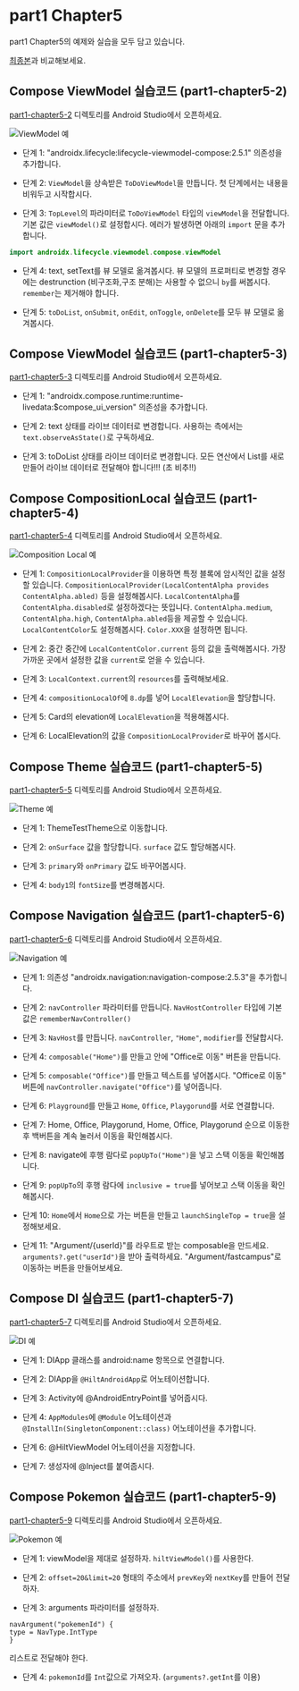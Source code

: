 # part1 Chapter5

part1 Chapter5의 예제와 실습을 모두 담고 있습니다.

[최종본](../../tree/final)과 비교해보세요.

## Compose ViewModel 실습코드 (part1-chapter5-2)

[part1-chapter5-2](part1-chapter5-2) 디렉토리를 Android Studio에서 오픈하세요.

![ViewModel 예](./screenshots/viewmodel.png)

 * 단계 1: "androidx.lifecycle:lifecycle-viewmodel-compose:2.5.1" 의존성을 추가합니다.

 * 단계 2: `ViewModel`을 상속받은 `ToDoViewModel`을 만듭니다. 첫 단계에서는 내용을 비워두고 시작합시다.

 * 단계 3: `TopLevel`의 파라미터로 `ToDoViewModel` 타입의 `viewModel`을
  전달합니다. 기본 값은 `viewModel()`로 설정합시다.
  에러가 발생하면 아래의 `import` 문을 추가합니다.

  ```kotlin
  import androidx.lifecycle.viewmodel.compose.viewModel
  ```

 * 단계 4: text, setText를 뷰 모델로 옮겨봅시다.
  뷰 모델의 프로퍼티로 변경할 경우에는 destrunction (비구조화,구조 분해)는 사용할
  수 없으니 `by`를 써봅시다. `remember`는 제거해야 합니다.

 * 단계 5: `toDoList`, `onSubmit`, `onEdit`, `onToggle`,
  `onDelete`를 모두 뷰 모델로 옮겨봅시다.

## Compose ViewModel 실습코드 (part1-chapter5-3)

[part1-chapter5-3](part1-chapter5-3) 디렉토리를 Android Studio에서 오픈하세요.

 * 단계 1: "androidx.compose.runtime:runtime-livedata:$compose_ui_version" 의존성을 추가합니다.

 * 단계 2: text 상태를 라이브 데이터로 변경합니다.
  사용하는 측에서는 `text.observeAsState()`로 구독하세요.

 * 단계 3: toDoList 상태를 라이브 데이터로 변경합니다.
  모든 연산에서 List를 새로 만들어 라이브 데이터로 전달해야 합니다!!!
  (초 비추!!)

## Compose CompositionLocal 실습코드 (part1-chapter5-4)

[part1-chapter5-4](part1-chapter5-4) 디렉토리를 Android Studio에서 오픈하세요.

![Composition Local 예](./screenshots/composition-local.png)

  * 단계 1: `CompositionLocalProvider`을 이용하면 특정 블록에 암시적인 값을 설정할 있습니다.
  `CompositionLocalProvider(LocalContentAlpha provides ContentAlpha.abled)`
  등을 설정해봅시다.
  `LocalContentAlpha`를 `ContentAlpha.disabled`로 설정하겠다는 뜻입니다.
  `ContentAlpha.medium`, `ContentAlpha.high`, `ContentAlpha.abled`등을
  제공할 수 있습니다.
  `LocalContentColor`도 설정해봅시다. `Color.XXX`을 설정하면 됩니다.

 * 단계 2: 중간 중간에 `LocalContentColor.current` 등의 값을 출력해봅시다.
  가장 가까운 곳에서 설정한 값을 `current`로 얻을 수 있습니다.

 * 단계 3: `LocalContext.current`의 `resources`를 출력해보세요.

 * 단계 4: `compositionLocalOf`에 `8.dp`를 넣어 `LocalElevation`을 할당합니다.

 * 단계 5: Card의 elevation에 `LocalElevation`을 적용해봅시다.
 * 단계 6: LocalElevation의 값을 `CompositionLocalProvider`로
  바꾸어 봅시다.

## Compose Theme 실습코드 (part1-chapter5-5)

[part1-chapter5-5](part1-chapter5-5) 디렉토리를 Android Studio에서 오픈하세요.

![Theme 예](./screenshots/theme.png)

 * 단계 1: ThemeTestTheme으로 이동합니다.

 * 단계 2: `onSurface` 값을 할당합니다.
   `surface` 값도 할당해봅시다.

 * 단계 3: `primary`와 `onPrimary` 값도 바꾸어봅시다.

 * 단계 4: `body1`의 `fontSize`를 변경해봅시다.

## Compose Navigation 실습코드 (part1-chapter5-6)

[part1-chapter5-6](part1-chapter5-6) 디렉토리를 Android Studio에서 오픈하세요.

![Navigation 예](./screenshots/navigation.png)

 * 단계 1: 의존성 "androidx.navigation:navigation-compose:2.5.3"을 추가합니다.

 * 단계 2: `navController` 파라미터를 만듭니다.
  `NavHostController` 타입에 기본 값은 `rememberNavController()`

 * 단계 3: `NavHost`를 만듭니다.
  `navController`, `"Home"`, `modifier`를 전달합시다.

 * 단계 4: `composable("Home")`를 만들고 안에 "Office로 이동" 버튼을
  만듭니다.

 * 단계 5: `composable("Office")`를 만들고 텍스트를 넣어봅시다.
  "Office로 이동" 버튼에 `navController.navigate("Office")`를
  넣어줍니다.

 * 단계 6: `Playground`를 만들고 `Home`, `Office`, `Playgorund`를
  서로 연결합니다.

 * 단계 7: Home, Office, Playgorund, Home, Office, Playgorund
  순으로 이동한 후 백버튼을 계속 눌러서 이동을 확인해봅시다.

 * 단계 8: navigate에 후행 람다로 `popUpTo("Home")`을 넣고 스택 이동을
  확인해봅니다.

 * 단계 9: `popUpTo`의 후행 람다에 `inclusive = true`를 넣어보고
  스택 이동을 확인해봅시다.

 * 단계 10: `Home`에서 `Home`으로 가는 버튼을 만들고
  `launchSingleTop = true`을 설정해보세요.

 * 단계 11: "Argument/{userId}"를 라우트로 받는
  composable을 만드세요.
  `arguments?.get("userId")`을 받아 출력하세요.
  "Argument/fastcampus"로 이동하는 버튼을 만들어보세요.

## Compose DI 실습코드 (part1-chapter5-7)

[part1-chapter5-7](part1-chapter5-7) 디렉토리를 Android Studio에서 오픈하세요.

![DI 예](./screenshots/di.png)

 * 단계 1: DIApp 클래스를 android:name 항목으로 연결합니다.

 * 단계 2: DIApp을 `@HiltAndroidApp`로 어노테이션합니다.

 * 단계 3: Activity에 @AndroidEntryPoint를 넣어줍시다.

 * 단계 4: `AppModules`에 `@Module` 어노테이션과 `@InstallIn(SingletonComponent::class)`
  어노테이션을 추가합니다.

 * 단계 6: @HiltViewModel 어노테이션을 지정합니다.

 * 단계 7: 생성자에 @Inject를 붙여줍시다.

## Compose Pokemon 실습코드 (part1-chapter5-9)

[part1-chapter5-9](part1-chapter5-9) 디렉토리를 Android Studio에서 오픈하세요.

![Pokemon 예](./screenshots/pokemon.png)

 * 단계 1: viewModel을 제대로 설정하자. `hiltViewModel()`를 사용한다.

 * 단계 2: `offset=20&limit=20` 형태의 주소에서 `prevKey`와 `nextKey`를 만들어 전달하자.

 * 단계 3: arguments 파라미터를 설정하자.
  ```
  navArgument("pokemenId") {
  type = NavType.IntType
  }
  ```
  리스트로 전달해야 한다.

* 단계 4: `pokemonId`를 `Int`값으로 가져오자. (`arguments?.getInt`를 이용)